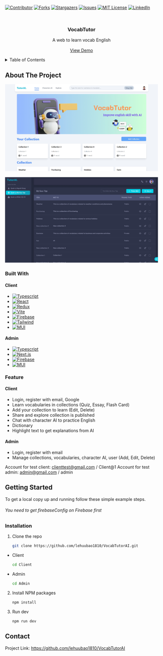 <a name="readme-top"></a>

[![Contributor][contributors-shield]][contributors-url]
[![Forks][forks-shield]][forks-url]
[![Stargazers][stars-shield]][stars-url]
[![Issues][issues-shield]][issues-url]
[![MIT License][license-shield]][license-url]
[![LinkedIn][linkedin-shield]][linkedin-url]

<!-- PROJECT LOGO -->
<br />
<div align="center">
  <!-- <a href="https://github.com/lehuubao1810/Todo">
    <img src="images/logo.png" alt="Logo" width="80" height="80">
  </a> -->

<h3 align="center">VocabTutor</h3>

  <p align="center">
    A web to learn vocab English 
    <br />
    <br />
    <a href="https://urfeeds.vercel.app/">View Demo</a>
  </p>
</div>

<!-- TABLE OF CONTENTS -->
<details>
  <summary>Table of Contents</summary>
  <ol>
    <li>
      <a href="#about-the-project">About The Project</a>
      <ul>
        <li><a href="#built-with">Built With</a></li>
        <!-- feature -->
        <li><a href="#feature">Feature</a></li>
      </ul>
    </li>
    <li>
      <a href="#getting-started">Getting Started</a>
      <ul>
        <li><a href="#installation">Installation</a></li>
      </ul>
    </li>
    <li><a href="#contact">Contact</a></li>
  </ol>
</details>

<!-- ABOUT THE PROJECT -->

## About The Project

<img src="https://raw.githubusercontent.com/lehuubao1810/VocabTutorAI/main/images/client.png" alt="VocabTutorAI">
<br />
<br />
<img src="https://raw.githubusercontent.com/lehuubao1810/VocabTutorAI/main/images/admin.png" alt="VocabTutorAI">

### Built With

#### Client

- [![Typescript]][Typescript-url]
- [![React][React.js]][React-url]
- [![Redux]][Redux-url]
- [![Vite]][Vite-url]
- [![Firebase]][Firebase-url]
- [![Tailwind]][Tailwind-url]
- [![MUI]][MUI-url]

#### Admin

- [![Typescript]][Typescript-url]
- [![Next.js]][Next-url]
- [![Firebase]][Firebase-url]
- [![MUI]][MUI-url]

### Feature

#### Client

- Login, register with email, Google
- Learn vocabularies in collections (Quiz, Essay, Flash Card)
- Add your collection to learn (Edit, Delete)
- Share and explore collection is published
- Chat with character AI to practice English
- Dictionary
- Highlight text to get explanations from AI

#### Admin

- Login, register with email
- Manage collections, vocabularies, character AI, user (Add, Edit, Delete)

Account for test client: clienttest@gmail.com / Client@1
Account for test admin: admin@gmail.com / admin

<!-- GETTING STARTED -->

## Getting Started

To get a local copy up and running follow these simple example steps.

<h6>
You need to get firebaseConfig on Firebase first
</h6>

### Installation

1. Clone the repo
   ```sh
   git clone https://github.com/lehuubao1810/VocabTutorAI.git
   ```
* Client
   ```sh
   cd Client
   ```
* Admin
   ```sh
   cd Admin
   ```
2. Install NPM packages
   ```sh
   npm install
   ```
3. Run dev
   ```sh
   npm run dev
   ```

<!-- CONTACT -->

## Contact

Project Link: https://github.com/lehuubao1810/VocabTutorAI

<!-- MARKDOWN LINKS & IMAGES -->
<!-- https://www.markdownguide.org/basic-syntax/#reference-style-links -->

[contributors-shield]: https://img.shields.io/github/contributors/lehuubao1810/VocabTutorAI.svg?style=for-the-badge
[contributors-url]: https://github.com/lehuubao1810/VocabTutorAI/graphs/contributors
[forks-shield]: https://img.shields.io/github/forks/lehuubao1810/VocabTutorAI.svg?style=for-the-badge
[forks-url]: https://github.com/lehuubao1810/VocabTutorAI/network/members
[stars-shield]: https://img.shields.io/github/stars/lehuubao1810/VocabTutorAI.svg?style=for-the-badge
[stars-url]: https://github.com/lehuubao1810/VocabTutorAI/stargazers
[issues-shield]: https://img.shields.io/github/issues/lehuubao1810/VocabTutorAI.svg?style=for-the-badge
[issues-url]: https://github.com/lehuubao1810/VocabTutorAI/issues
[license-shield]: https://img.shields.io/github/license/lehuubao1810/VocabTutorAI.svg?style=for-the-badge
[license-url]: https://github.com/lehuubao1810/VocabTutorAI/blob/master/LICENSE.txt
[linkedin-shield]: https://img.shields.io/badge/-LinkedIn-black.svg?style=for-the-badge&logo=linkedin&colorB=555
[linkedin-url]: https://www.linkedin.com/in/le-huu-bao-885735215/
[product-screenshot]: images/screenshot.png
[Next.js]: https://img.shields.io/badge/next.js-000000?style=for-the-badge&logo=nextdotjs&logoColor=white
[Next-url]: https://nextjs.org/
[React.js]: https://img.shields.io/badge/React-20232A?style=for-the-badge&logo=react&logoColor=61DAFB
[React-url]: https://reactjs.org/
[Firebase]: https://img.shields.io/badge/Firebase-FFCA28?style=for-the-badge&logo=firebase&logoColor=black
[Firebase-url]: https://firebase.google.com/
[MongoDB]: https://img.shields.io/badge/MongoDB-%234ea94b.svg?style=for-the-badge&logo=mongodb&logoColor=white
[MongoDB-url]: https://www.mongodb.com/
[NodeJS]: https://img.shields.io/badge/node.js-6DA55F?style=for-the-badge&logo=node.js&logoColor=white
[NodeJS-url]: https://nodejs.org/
[Vite]: https://img.shields.io/badge/vite-%23646CFF.svg?style=for-the-badge&logo=vite&logoColor=white
[Vite-url]: https://vitejs.dev/
[Express.js]: https://img.shields.io/badge/express.js-%23404d59.svg?style=for-the-badge&logo=express&logoColor=%2361DAFB
[Express.js-url]: https://expressjs.com/
[MUI]: https://img.shields.io/badge/MUI-%230081CB.svg?style=for-the-badge&logo=mui&logoColor=white
[MUI-url]: https://mui.com/material-ui/
[ElasticSearch]: https://img.shields.io/badge/-ElasticSearch-005571?style=for-the-badge&logo=elasticsearch
[ElasticSearch-url]: https://www.elastic.co/
[Tailwind]: https://img.shields.io/badge/tailwindcss-%2338B2AC.svg?style=for-the-badge&logo=tailwind-css&logoColor=white
[Tailwind-url]: https://tailwindcss.com/docs/installation
[Redux]: https://img.shields.io/badge/redux-%23593d88.svg?style=for-the-badge&logo=redux&logoColor=white
[Redux-url]: https://redux-toolkit.js.org/
[TypeScript]: https://img.shields.io/badge/typescript-%23007ACC.svg?style=for-the-badge&logo=typescript&logoColor=white
[TypeScript-url]: https://www.typescriptlang.org/
